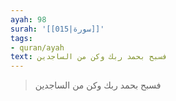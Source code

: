 ```yaml
---
ayah: 98
surah: '[[015|سورة]]'
tags:
- quran/ayah
text: فسبح بحمد ربك وكن من الساجدين
---
```

> فسبح بحمد ربك وكن من الساجدين
